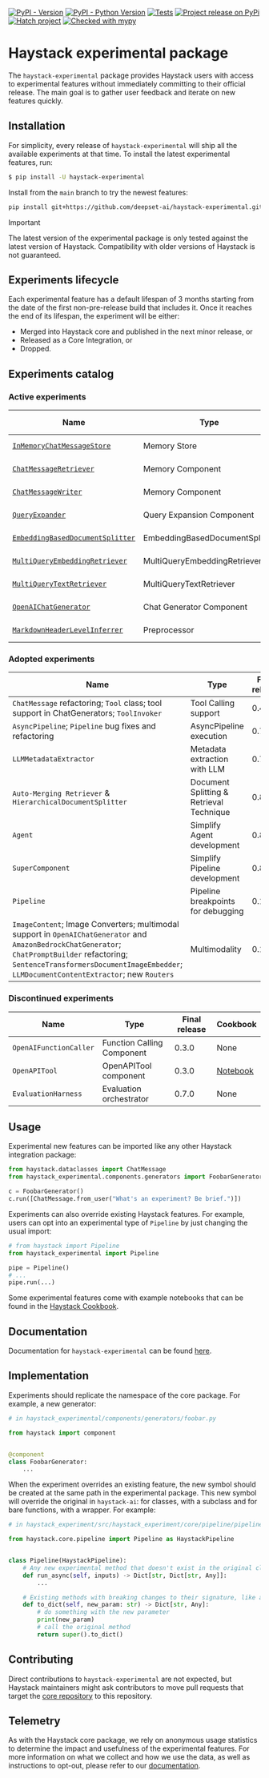 [![PyPI - Version](https://img.shields.io/pypi/v/haystack-experimental.svg)](https://pypi.org/project/haystack-experimental)
[![PyPI - Python Version](https://img.shields.io/pypi/pyversions/haystack-experimental.svg)](https://pypi.org/project/haystack-experimental)
[![Tests](https://github.com/deepset-ai/haystack-experimental/actions/workflows/tests.yml/badge.svg)](https://github.com/deepset-ai/haystack-experimental/actions/workflows/tests.yml)
[![Project release on PyPi](https://github.com/deepset-ai/haystack-experimental/actions/workflows/pypi_release.yml/badge.svg)](https://github.com/deepset-ai/haystack-experimental/actions/workflows/pypi_release.yml)
[![Hatch project](https://img.shields.io/badge/%F0%9F%A5%9A-Hatch-4051b5.svg)](https://github.com/pypa/hatch)
[![Checked with mypy](https://www.mypy-lang.org/static/mypy_badge.svg)](https://mypy-lang.org/)

# Haystack experimental package

The `haystack-experimental` package provides Haystack users with access to experimental features without immediately
committing to their official release. The main goal is to gather user feedback and iterate on new features quickly.

## Installation

For simplicity, every release of `haystack-experimental` will ship all the available experiments at that time. To
install the latest experimental features, run:

```sh
$ pip install -U haystack-experimental
```

Install from the `main` branch to try the newest features:
```sh
pip install git+https://github.com/deepset-ai/haystack-experimental.git@main
```

> [!IMPORTANT]
> The latest version of the experimental package is only tested against the latest version of Haystack. Compatibility
> with older versions of Haystack is not guaranteed.

## Experiments lifecycle

Each experimental feature has a default lifespan of 3 months starting from the date of the first non-pre-release build
that includes it. Once it reaches the end of its lifespan, the experiment will be either:

- Merged into Haystack core and published in the next minor release, or
- Released as a Core Integration, or
- Dropped.

## Experiments catalog

### Active experiments

| Name                                  | Type                           | Expected End Date | Dependencies | Cookbook                                                                                                                                                                                                                                            | Discussion    |
|---------------------------------------|--------------------------------|-------------------|--------------|-----------------------------------------------------------------------------------------------------------------------------------------------------------------------------------------------------------------------------------------------------|---------------|
| [`InMemoryChatMessageStore`][1]       | Memory Store                   | December 2024     | None         | <a href="https://colab.research.google.com/github/deepset-ai/haystack-cookbook/blob/main/notebooks/conversational_rag_using_memory.ipynb" target="_parent"><img src="https://colab.research.google.com/assets/colab-badge.svg" alt="Open In Colab"/> | [Discuss][4]  |
| [`ChatMessageRetriever`][2]           | Memory Component               | December 2024     | None         | <a href="https://colab.research.google.com/github/deepset-ai/haystack-cookbook/blob/main/notebooks/conversational_rag_using_memory.ipynb" target="_parent"><img src="https://colab.research.google.com/assets/colab-badge.svg" alt="Open In Colab"/> | [Discuss][4]  |
| [`ChatMessageWriter`][3]              | Memory Component               | December 2024     | None         | <a href="https://colab.research.google.com/github/deepset-ai/haystack-cookbook/blob/main/notebooks/conversational_rag_using_memory.ipynb" target="_parent"><img src="https://colab.research.google.com/assets/colab-badge.svg" alt="Open In Colab"/> | [Discuss][4]  |
| [`QueryExpander`][5]                  | Query Expansion Component      | October 2025      | None         | None | [Discuss][6]  |
| [`EmbeddingBasedDocumentSplitter`][8] | EmbeddingBasedDocumentSplitter | August 2025       | None         | None | [Discuss][7]  |
| [`MultiQueryEmbeddingRetriever`][13]  | MultiQueryEmbeddingRetriever   | November 2025     | None         | None | [Discuss][11] |
| [`MultiQueryTextRetriever`][14]       | MultiQueryTextRetriever        | November 2025     | None         | None | [Discuss][12] |
| [`OpenAIChatGenerator`][9]            | Chat Generator Component       | November 2025     | None         | <a href="https://colab.research.google.com/github/deepset-ai/haystack-cookbook/blob/main/notebooks/hallucination_score_calculator.ipynb" target="_parent"><img src="https://colab.research.google.com/assets/colab-badge.svg" alt="Open In Colab"/> | [Discuss][10] |
| [`MarkdownHeaderLevelInferrer`][15]   | Preprocessor                   | January 2025      | None         | None                                                                                                                                                                                                                                                | [Discuss][16] |

[1]: https://github.com/deepset-ai/haystack-experimental/blob/main/haystack_experimental/chat_message_stores/in_memory.py
[2]: https://github.com/deepset-ai/haystack-experimental/blob/main/haystack_experimental/components/retrievers/chat_message_retriever.py
[3]: https://github.com/deepset-ai/haystack-experimental/blob/main/haystack_experimental/components/writers/chat_message_writer.py
[4]: https://github.com/deepset-ai/haystack-experimental/discussions/75
[5]: https://github.com/deepset-ai/haystack-experimental/blob/main/haystack_experimental/components/query/query_expander.py
[6]: https://github.com/deepset-ai/haystack-experimental/discussions/346
[7]: https://github.com/deepset-ai/haystack-experimental/discussions/356
[8]: https://github.com/deepset-ai/haystack-experimental/blob/main/haystack_experimental/components/preprocessors/embedding_based_document_splitter.py
[9]: https://github.com/deepset-ai/haystack-experimental/blob/main/haystack_experimental/components/generators/chat/openai.py
[10]: https://github.com/deepset-ai/haystack-experimental/discussions/361
[11]: https://github.com/deepset-ai/haystack-experimental/discussions/363
[12]: https://github.com/deepset-ai/haystack-experimental/discussions/364
[13]: https://github.com/deepset-ai/haystack-experimental/blob/main/haystack_experimental/components/retrievers/multi_query_embedding_retriever.py
[14]: https://github.com/deepset-ai/haystack-experimental/blob/main/haystack_experimental/components/retrievers/multi_query_text_retriever.py
[15]: https://github.com/deepset-ai/haystack-experimental/blob/main/haystack_experimental/components/retrievers/md_header_level_inferrer.py
[16]: https://github.com/deepset-ai/haystack-experimental/discussions/placeholder


### Adopted experiments
| Name                                                                                   | Type                                     | Final release |
|----------------------------------------------------------------------------------------|------------------------------------------|---------------|
| `ChatMessage` refactoring; `Tool` class; tool support in ChatGenerators; `ToolInvoker` | Tool Calling support                     | 0.4.0         |
| `AsyncPipeline`; `Pipeline` bug fixes and refactoring                                  | AsyncPipeline execution                  | 0.7.0         |
| `LLMMetadataExtractor`                                                                 | Metadata extraction with LLM             | 0.7.0         |
| `Auto-Merging Retriever` & `HierarchicalDocumentSplitter`                              | Document Splitting & Retrieval Technique | 0.8.0         |
| `Agent`                                                                                | Simplify Agent development               | 0.8.0         |
| `SuperComponent`                                                                       | Simplify Pipeline development            | 0.8.0         |
| `Pipeline`                                                                             | Pipeline breakpoints for debugging       | 0.12.0        |
| `ImageContent`; Image Converters; multimodal support in `OpenAIChatGenerator` and `AmazonBedrockChatGenerator`; `ChatPromptBuilder` refactoring; `SentenceTransformersDocumentImageEmbedder`; `LLMDocumentContentExtractor`; new `Routers`                                                                                | Multimodality                            | 0.12.0        |

### Discontinued experiments

| Name                   | Type                       | Final release | Cookbook                                                                                                                                 |
|------------------------|----------------------------|---------------|------------------------------------------------------------------------------------------------------------------------------------------|
| `OpenAIFunctionCaller` | Function Calling Component | 0.3.0         | None                                                                                                                                     |
| `OpenAPITool`          | OpenAPITool component      | 0.3.0         | [Notebook](https://github.com/deepset-ai/haystack-experimental/blob/fe20b69b31243f8a3976e4661d9aa8c88a2847d2/examples/openapitool.ipynb) |
| `EvaluationHarness`    | Evaluation orchestrator    | 0.7.0         | None                                                                                                                                     |

## Usage

Experimental new features can be imported like any other Haystack integration package:

```python
from haystack.dataclasses import ChatMessage
from haystack_experimental.components.generators import FoobarGenerator

c = FoobarGenerator()
c.run([ChatMessage.from_user("What's an experiment? Be brief.")])
```

Experiments can also override existing Haystack features. For example, users can opt into an experimental type of
`Pipeline` by just changing the usual import:

```python
# from haystack import Pipeline
from haystack_experimental import Pipeline

pipe = Pipeline()
# ...
pipe.run(...)
```

Some experimental features come with example notebooks that can be found in the [Haystack Cookbook](https://haystack.deepset.ai/cookbook).

## Documentation

Documentation for `haystack-experimental` can be found [here](https://docs.haystack.deepset.ai/reference/experimental-data-classes-api).

## Implementation

Experiments should replicate the namespace of the core package. For example, a new generator:

```python
# in haystack_experimental/components/generators/foobar.py

from haystack import component


@component
class FoobarGenerator:
    ...

```

When the experiment overrides an existing feature, the new symbol should be created at the same path in the experimental
package. This new symbol will override the original in `haystack-ai`: for classes, with a subclass and for bare
functions, with a wrapper. For example:

```python
# in haystack_experiment/src/haystack_experiment/core/pipeline/pipeline.py

from haystack.core.pipeline import Pipeline as HaystackPipeline


class Pipeline(HaystackPipeline):
    # Any new experimental method that doesn't exist in the original class
    def run_async(self, inputs) -> Dict[str, Dict[str, Any]]:
        ...

    # Existing methods with breaking changes to their signature, like adding a new mandatory param
    def to_dict(self, new_param: str) -> Dict[str, Any]:
        # do something with the new parameter
        print(new_param)
        # call the original method
        return super().to_dict()

```

## Contributing

Direct contributions to `haystack-experimental` are not expected, but Haystack maintainers might ask contributors to move pull requests that target the [core repository](https://github.com/deepset-ai/haystack) to this repository.

## Telemetry

As with the Haystack core package, we rely on anonymous usage statistics to determine the impact and usefulness of the experimental features. For more information on what we collect and how we use the data, as well as instructions to opt-out, please refer to our [documentation](https://docs.haystack.deepset.ai/docs/telemetry).
